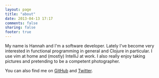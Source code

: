 ```yaml
---
layout: page
title: "about"
date: 2013-04-13 17:17
comments: false
sharing: false
footer: true
---
```


My name is Hannah and I'm a software developer.  Lately I've become very interested in functional programming in general and Clojure in particular.  I use vim at home and (mostly) IntelliJ at work.  I also really enjoy taking pictures and pretending to be a competent photographer. 

You can also find me on [GitHub](http://github.com/hlatki) and [Twitter](https://twitter.com/lessfunny).
